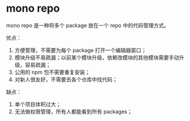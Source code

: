 # mono repo

mono repo 是一种将多个 package 放在一个 repo 中的代码管理方式。

优点：
1. 方便管理，不需要为每个 package 打开一个编辑器窗口；
2. 模块升级不易疏漏；以前某个模块升级，依赖改模块的其他模块需要手动升级，容易疏漏；
3. 公用的 npm 包不需要重复安装；
4. 对新人很友好，不需要去各个仓库中找代码；

缺点：
1. 单个项目体积过大；
2. 无法做权限管理，所有人都能看到所有 packages；